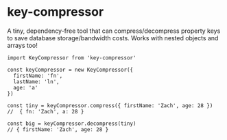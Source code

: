 # key-compressor
A tiny, dependency-free tool that can compress/decompress property keys to save database storage/bandwidth costs. Works with nested objects and arrays too!
```
import KeyCompressor from 'key-compressor'

const keyCompressor = new KeyCompressor({
  firstName: 'fn',
  lastName: 'ln',
  age: 'a'
})

const tiny = keyCompressor.compress({ firstName: 'Zach', age: 28 }) 
//  { fn: 'Zach', a: 28 }

const big = keyCompressor.decompress(tiny) 
// { firstName: 'Zach', age: 28 }
```
